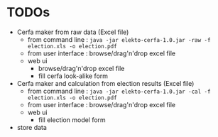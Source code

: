 # TODOs #

  * Cerfa maker from raw data (Excel file)
    * from command line : `java -jar elekto-cerfa-1.0.jar -raw -f election.xls -o election.pdf`
    * from user interface : browse/drag'n'drop excel file
    * web ui
      * browse/drag'n'drop excel file
      * fill cerfa look-alike form
  * Cerfa maker and calculation from election results (Excel file)
    * from command line : `java -jar elekto-cerfa-1.0.jar -cal -f election.xls -o election.pdf`
    * from user interface : browse/drag'n'drop excel file
    * web ui
      * fill election model form
  * store data